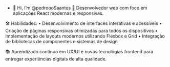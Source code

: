 - 👋 Hi, I’m @pedroooSaantos
🚀 Desenvolvedor web com foco em aplicações React modernas e responsivas.

🛠️ Habilidades:
• Desenvolvimento de interfaces interativas e acessíveis
• Criação de páginas responsivas otimizadas para todos os dispositivos
• Implementação de layouts modernos utilizando Flexbox e Grid
• Integração de bibliotecas de componentes e sistemas de design

📚 Aprendizado contínuo em UX/UI e novas tecnologias frontend para entregar experiências digitais de alta qualidade.
